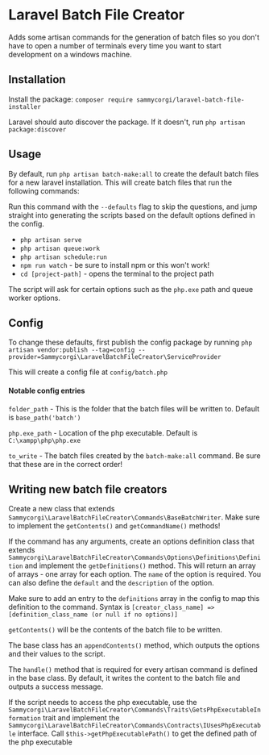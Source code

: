 # Laravel Batch File Creator

Adds some artisan commands for the generation of batch files so you don't have to open a number of terminals every time you want to start development on a windows machine.

## Installation

Install the package: `composer require sammycorgi/laravel-batch-file-installer`

Laravel should auto discover the package. If it doesn't, run `php artisan package:discover`

## Usage

By default, run `php artisan batch-make:all` to create the default batch files for a new laravel installation. This will create batch files that run the following commands:

Run this command with the `--defaults` flag to skip the questions, and jump straight into generating the scripts based on the default options defined in the config.

* `php artisan serve`
* `php artisan queue:work`
* `php artisan schedule:run`
* `npm run watch` - be sure to install npm or this won't work!
* `cd [project-path]` - opens the terminal to the project path

The script will ask for certain options such as the `php.exe` path and queue worker options.

## Config

To change these defaults, first publish the config package by running `php artisan vendor:publish --tag=config --provider=Sammycorgi\LaravelBatchFileCreator\ServiceProvider`

This will create a config file at `config/batch.php`

#### Notable config entries

`folder_path` - This is the folder that the batch files will be written to. Default is `base_path('batch')`

`php.exe_path` - Location of the php executable. Default is `C:\xampp\php\php.exe`

`to_write` - The batch files created by the `batch-make:all` command. Be sure that these are in the correct order!

## Writing new batch file creators

Create a new class that extends `Sammycorgi\LaravelBatchFileCreator\Commands\BaseBatchWriter`. Make sure to implement the `getContents()` and `getCommandName()` methods!

If the command has any arguments, create an options definition class that extends `Sammycorgi\LaravelBatchFileCreator\Commands\Options\Definitions\Definition` and implement the `getDefinitions()` method. This will return an array of arrays - one array for each option. The `name` of the option is required. You can also define the `default` and the `description` of the option.

Make sure to add an entry to the `definitions` array in the config to map this definition to the command. Syntax is `[creator_class_name] => [definition_class_name (or null if no options)]`

`getContents()` will be the contents of the batch file to be written.

The base class has an `appendContents()` method, which outputs the options and their values to the script.

The `handle()` method that is required for every artisan command is defined in the base class. By default, it writes the content to the batch file and outputs a success message. 

If the script needs to access the php executable, use the `Sammycorgi\LaravelBatchFileCreator\Commands\Traits\GetsPhpExecutableInformation` trait and implement the `Sammycorgi\LaravelBatchFileCreator\Commands\Contracts\IUsesPhpExecutable` interface. Call `$this->getPhpExecutablePath()` to get the defined path of the php executable

